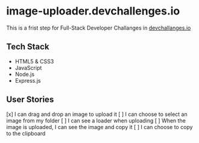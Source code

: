 # image-uploader.devchallenges.io

This is a frist step for Full-Stack Developer Challanges in [devchallanges.io](https://devchallenges.io/challenges/O2iGT9yBd6xZBrOcVirx)
## Tech Stack
  - HTML5 & CSS3
  - JavaScript
  - Node.js
  - Express.js
## User Stories
  [x] I can drag and drop an image to upload it
  [ ] I can choose to select an image from my folder
  [ ] I can see a loader when uploading
  [ ] When the image is uploaded, I can see the image and copy it
  [ ] I can choose to copy to the clipboard

